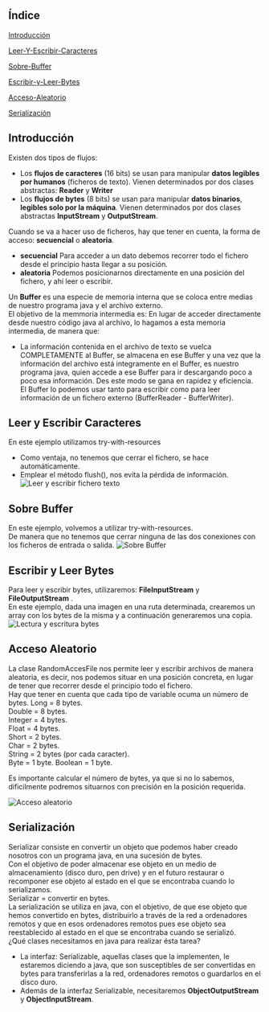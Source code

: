 ## Índice
[Introducción](#introducción)  

[Leer-Y-Escribir-Caracteres](#leer-y-escribir-caracteres)  

[Sobre-Buffer](#sobre-buffer)

[Escribir-y-Leer-Bytes](#escribir-y-leer-bytes)  

[Acceso-Aleatorio](#acceso-aleatorio)  

[Serialización](#serialización)


## Introducción  
Existen dos tipos de flujos:  

- Los __flujos de caracteres__ (16 bits) se usan para manipular __datos legibles por humanos__ (ficheros de texto). Vienen determinados por dos clases abstractas: __Reader__ y __Writer__  
- Los __flujos de bytes__ (8 bits) se usan para manipular __datos binarios__, __legibles solo por la máquina__. Vienen determinados por dos clases abstractas __InputStream__ y __OutputStream__.  

Cuando se va a hacer uso de ficheros, hay que tener en cuenta, la forma de acceso: __secuencial__ o __aleatoria__.  
- __secuencial__ Para acceder a un dato debemos recorrer todo el fichero desde el principio hasta llegar a su posición.  
- __aleatoria__ Podemos posicionarnos directamente en una posición del fichero, y ahí leer o escribir.  

Un __Buffer__ es una especie de memoria interna que se coloca entre medias de nuestro programa java y el archivo externo.  
El objetivo de la memmoria intermedia es: En lugar de acceder directamente desde nuestro código java al archivo, lo hagamos a esta memoria intermedia, de manera que:  
- La información contenida en el archivo de texto se vuelca COMPLETAMENTE al Buffer, se almacena en ese Buffer y una vez que la información del archivo está integramente en el Buffer, es nuestro programa java, quien accede a ese Buffer para ir descargando poco a poco esa información. Des este modo se gana en rapidez y eficiencia.  
El Buffer lo podemos usar tanto para escribir como para leer información de un fichero externo (BufferReader - BufferWriter).  
## Leer y Escribir Caracteres
En este ejemplo utilizamos try-with-resources  
- Como ventaja, no tenemos que cerrar el fichero, se hace automáticamente.
- Emplear el método flush(), nos evita la pérdida de información.
![Leer y escribir fichero texto](img/LeerYEscribirFicherosTexto.PNG)  

## Sobre Buffer  
En este ejemplo, volvemos a utilizar try-with-resources.  
De manera que no tenemos que cerrar ninguna de las dos conexiones con los ficheros de entrada o salida.
![Sobre Buffer](img/BufferedReaderYBufferedWriter.PNG)  

## Escribir y Leer Bytes  
Para leer y escribir bytes, utilizaremos: __FileInputStream__ y __FileOutputStream__ .  
En este ejemplo, dada una imagen en una ruta determinada, crearemos un array con los bytes de la misma y a continuación generaremos una copia. 
![Lectura y escritura bytes](img/LeerYEscribirBytes.PNG)  

## Acceso Aleatorio  
La clase RandomAccesFile nos permite leer y escribir archivos de manera aleatoria, es decir, nos podemos situar en una posición concreta, en lugar de tener que recorrer desde el principio todo el fichero.  
Hay que tener en cuenta que cada tipo de variable ocuma un número de bytes.
Long = 8 bytes.  
Double = 8 bytes.  
Integer = 4 bytes.  
Float = 4 bytes.  
Short = 2 bytes.  
Char = 2 bytes.  
String = 2 bytes (por cada caracter).  
Byte = 1 byte.
Boolean = 1 byte.  

Es importante calcular el número de bytes, ya que si no lo sabemos, dificilmente podremos situarnos con precisión en la posición requerida.  


![Acceso aleatorio](img/RandomAccessFile.PNG)  

## Serialización  

Serializar consiste en convertir un objeto que podemos haber creado nosotros con un programa java, en una sucesión de bytes.  
Con el objetivo de poder almacenar ese objeto en un medio de almacenamiento (disco duro, pen drive) y en el futuro restaurar o recomponer ese objeto al estado en el que se encontraba cuando lo serializamos.  
Serializar = convertir en bytes.  
La serialización se utiliza en java, con el objetivo, de que ese objeto que hemos convertido en bytes, distribuirlo a través de la red a ordenadores remotos y que en esos ordenadores remotos pues ese objeto sea reestablecido al estado en el que se encontraba cuando se serializó.  
¿Qué clases necesitamos en java para realizar ésta tarea?  
- La interfaz: Serializable, aquellas clases que la implementen, le estaremos diciendo a java, que son susceptibles de ser convertidas en bytes para transferirlas a la red, ordenadores remotos o guardarlos en el disco duro.  
- Además de la interfaz Serializable, necesitaremos __ObjectOutputStream__ y __ObjectInputStream__.
  





